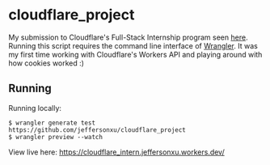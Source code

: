 # cloudflare_project

My submission to Cloudflare's Full-Stack Internship program seen [here](https://github.com/cloudflare-internship-2020/internship-application-fullstack). Running this script requires the command line interface of [Wrangler](https://github.com/cloudflare/wrangler). It was my first time working with Cloudflare's Workers API and playing around with how cookies worked :)

## Running
Running locally:
```
$ wrangler generate test https://github.com/jeffersonxu/cloudflare_project
$ wrangler preview --watch
```
View live here: https://cloudflare_intern.jeffersonxu.workers.dev/
